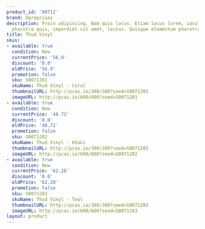 ```yaml
---
product_id: '00712'
brand: Ogreprises
description: Proin adipiscing. Nam quis lacus. Etiam lacus lorem, iaculis sit amet,
  pharetra quis, imperdiet sit amet, lectus. Quisque elementum pharetra lacus.
title: Thud Vinyl
skus:
- available: true
  condition: New
  currentPrice: '56.9'
  discount: '0.0'
  oldPrice: '56.9'
  promotion: false
  sku: S0071201
  skuName: Thud Vinyl - Coral
  thumbnailURL: http://pcas.io/300/300?seed=S0071201
  imageURL: http://pcas.io/600/600?seed=S0071201
- available: true
  condition: New
  currentPrice: '48.72'
  discount: '0.0'
  oldPrice: '48.72'
  promotion: false
  sku: S0071202
  skuName: Thud Vinyl - Khaki
  thumbnailURL: http://pcas.io/300/300?seed=S0071202
  imageURL: http://pcas.io/600/600?seed=S0071202
- available: true
  condition: New
  currentPrice: '62.28'
  discount: '0.0'
  oldPrice: '62.28'
  promotion: false
  sku: S0071203
  skuName: Thud Vinyl - Teal
  thumbnailURL: http://pcas.io/300/300?seed=S0071203
  imageURL: http://pcas.io/600/600?seed=S0071203
layout: product
---
```

